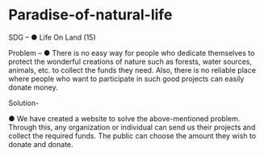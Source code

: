# Paradise-of-natural-life

SDG – 
●	Life On Land  (15)


Problem – 
●	There is no easy way for people who dedicate themselves to protect the wonderful creations of nature such as forests, water sources, animals, etc. to collect the funds they need. Also, there is no reliable place where people who want to participate in such good projects can easily donate money.


Solution-


●	We have created a website to solve the above-mentioned problem. Through this, any organization or individual can send us their projects and collect the required funds. The public can choose the amount they wish to donate and donate.


